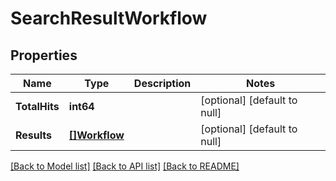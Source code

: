 # SearchResultWorkflow

## Properties
Name | Type | Description | Notes
------------ | ------------- | ------------- | -------------
**TotalHits** | **int64** |  | [optional] [default to null]
**Results** | [**[]Workflow**](Workflow.md) |  | [optional] [default to null]

[[Back to Model list]](../README.md#documentation-for-models) [[Back to API list]](../README.md#documentation-for-api-endpoints) [[Back to README]](../README.md)

